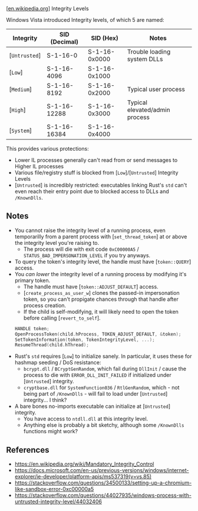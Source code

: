 \[[en.wikipedia.org](https://en.wikipedia.org/wiki/Mandatory_Integrity_Control)\] Integrity Levels

Windows Vista introduced Integrity levels, of which 5 are named:

| Integrity     | SID (Decimal) | SID (Hex)     | Notes                             |
| ------------- | ------------- | ------------- | --------------------------------- |
| [`Untrusted`] | S-1-16-0      | S-1-16-0x0000 | Trouble loading system DLLs       |
| [`Low`]       | S-1-16-4096   | S-1-16-0x1000 |                                   |
| [`Medium`]    | S-1-16-8192   | S-1-16-0x2000 | Typical user process              |
| [`High`]      | S-1-16-12288  | S-1-16-0x3000 | Typical elevated/admin process    |
| [`System`]    | S-1-16-16384  | S-1-16-0x4000 |

This provides various protections:
*   Lower IL processes generally can't read from or send messages to Higher IL processes
*   Various file/registry stuff is blocked from [`Low`]/[`Untrusted`] Integrity Levels
*   [`Untrusted`] is incredibly restricted: executables linking Rust's `std` can't even reach their entry point due to blocked access to DLLs and `/KnownDlls`.

## Notes
*   You cannot raise the integrity level of a running process, even temporarilly from a parent process with [`set_thread_token`] at or above the integrity level you're raising to.
    *   The process will die with exit code `0xC00000A5` / `STATUS_BAD_IMPERSONATION_LEVEL` if you try anyways.
*   To query the token's integrity level, the handle must have [`token::QUERY`] access.
*   You *can lower* the integrity level of a running process by modifying it's primary token.
    *   The handle must have [`token::ADJUST_DEFAULT`] access.
    *   [`create_process_as_user_w`] clones the passed-in impersonation token, so you can't propigate chances through that handle after process creation.
    *   If the child is self-modifying, it will likely need to open the token before calling [`revert_to_self`].
    ```cpp
    HANDLE token;
    OpenProcessToken(child.hProcess, TOKEN_ADJUST_DEFAULT, &token);
    SetTokenInformation(token, TokenIntegrityLevel, ...);
    ResumeThread(child.hThread);
    ```
*   Rust's `std` requires [`Low`] to initialize sanely.  In particular, it uses these for hashmap seeding / DoS resistance:
    *   `bcrypt.dll` / `BCryptGenRandom`, which fail during `DllInit` / cause the process to die with `ERROR_DLL_INIT_FAILED` if initialized under [`Untrusted`] integrity.
    *   `cryptbase.dll` for `SystemFunction036` / `RtlGenRandom`, which - not being part of `/KnownDlls` - will fail to load under [`Untrusted`] integrity...  I think?
*   A bare bones no-imports executable can initialize at [`Untrusted`] integrity.
    *   You have access to `ntdll.dll` at this integrity level.
    *   Anything else is probably a bit sketchy, although some `/KnownDlls` functions might work?

## References
*   <https://en.wikipedia.org/wiki/Mandatory_Integrity_Control>
*   <https://docs.microsoft.com/en-us/previous-versions/windows/internet-explorer/ie-developer/platform-apis/ms537319(v=vs.85)>
*   <https://stackoverflow.com/questions/34500133/setting-up-a-chromium-like-sandbox-error-0xc00000a5>
*   <https://stackoverflow.com/questions/44027935/windows-process-with-untrusted-integrity-level/44032406>
